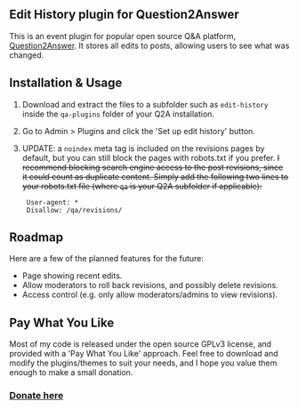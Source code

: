 
Edit History plugin for Question2Answer
-------------------------------------------------

This is an event plugin for popular open source Q&A platform, [Question2Answer](http://www.question2answer.org). It stores all edits to posts, allowing users to see what was changed.


Installation & Usage
-------------------------------------------------

1. Download and extract the files to a subfolder such as `edit-history` inside the `qa-plugins` folder of your Q2A installation.

2. Go to Admin > Plugins and click the 'Set up edit history' button.

3. UPDATE: a `noindex` meta tag is included on the revisions pages by default, but you can still block the pages with robots.txt if you prefer. ~~I recommend blocking search engine access to the post revisions, since it could count as duplicate content. Simply add the following two lines to your robots.txt file (where `qa` is your Q2A subfolder if applicable):~~

		User-agent: *
		Disallow: /qa/revisions/


Roadmap
-------------------------------------------------

Here are a few of the planned features for the future:

- Page showing recent edits.
- Allow moderators to roll back revisions, and possibly delete revisions.
- Access control (e.g. only allow moderators/admins to view revisions).


Pay What You Like
-------------------------------------------------

Most of my code is released under the open source GPLv3 license, and provided with a 'Pay What You Like' approach. Feel free to download and modify the plugins/themes to suit your needs, and I hope you value them enough to make a small donation.

### [Donate here](https://www.paypal.com/cgi-bin/webscr?cmd=_s-xclick&hosted_button_id=4R5SHBNM3UDLU)

